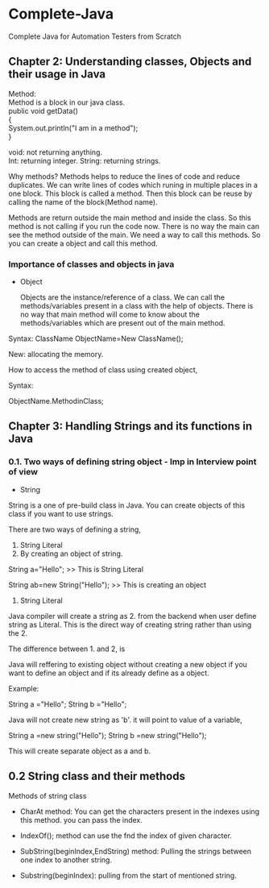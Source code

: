 # Complete-Java
Complete Java for Automation Testers from Scratch

 ## Chapter 2: Understanding classes, Objects and their usage in Java

 Method:  
 Method is a block in our java class.  
 public void getData()  
	{  
		System.out.println("I am in a method");  
	}  

  void: not returning anything.  
  Int: returning integer.
  String: returning strings.  

  Why methods?
  Methods helps to reduce the lines of code and reduce duplicates. We can write lines of codes which runing in multiple places in a one block. This block is called a method. Then this block can be reuse by calling the name of the block(Method name).  

  Methods are return outside the main method and inside the class. So this method is not calling if you run the code now. There is no way the main can see the method outside of the main. We need a way to call this methods. So  you can create a object and call this method.  

 ### Importance of classes and objects in java
 
 * Object
   
   Objects are the instance/reference of a class. We can call the methods/variables present in a class with the help of objects. There is no way that main method will come to know about the methods/variables which are present out of the main method.  
   
 
 Syntax:
 ClassName ObjectName=New ClassName();
   
   New: allocating the memory.
 
 How to access the method of class using created object,
 
 Syntax:
 
 ObjectName.MethodinClass;
 
 
 ## Chapter 3: Handling Strings and its functions in Java
 
 
 ### 0.1. Two ways of defining string object - Imp in Interview point of view
 
 * String
 
 String is a one of pre-build class in Java. You can create objects of this class if you want to use strings.
 
 
 There are two ways of defining a string,
 
 1. String Literal
 2. By creating an object of string.
 
 
 String a="Hello"; >> This is String Literal
   
   String ab=new String("Hello"); >> This is creating an object

 1. String Literal
   
 Java compiler will create a string as 2. from the backend when user define string as Literal.
 This is the direct way of creating string rather than using the 2.
 
 The difference between 1. and 2, is
 
Java will reffering to existing object without creating a new object if you want to define an object and if its already define as a object.

Example: 

String a ="Hello";
String b ="Hello";

Java will not create new string as 'b'. it will point to value of a variable,


String a =new string("Hello");
String b =new string("Hello");

This will create separate object as a and b.

## 0.2 String class and their methods

Methods of string class

* CharAt method:
You can get the characters present in the indexes using this method. you can pass the index. 

* IndexOf(); 
  method can use the fnd the index of given character.


* SubString(beginIndex,EndString) method:
  Pulling the strings between one index to another string.
 
* Substring(beginIndex):
  pulling from the start of mentioned string.

